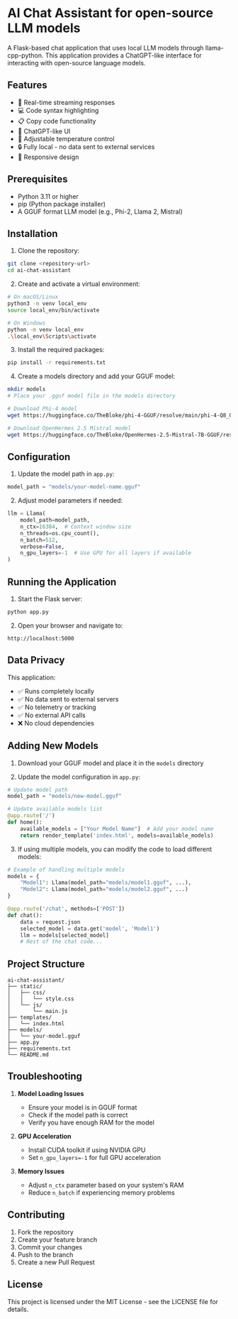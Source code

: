 # AI Chat Assistant for open-source LLM models

A Flask-based chat application that uses local LLM models through llama-cpp-python. This application provides a ChatGPT-like interface for interacting with open-source language models.

## Features

- 🚀 Real-time streaming responses
- 💻 Code syntax highlighting
- 📋 Copy code functionality
- 🎨 ChatGPT-like UI
- 🔧 Adjustable temperature control
- 🔒 Fully local - no data sent to external services
- 📱 Responsive design

## Prerequisites

- Python 3.11 or higher
- pip (Python package installer)
- A GGUF format LLM model (e.g., Phi-2, Llama 2, Mistral)

## Installation

1. Clone the repository:
```bash
git clone <repository-url>
cd ai-chat-assistant
```

2. Create and activate a virtual environment:
```bash
# On macOS/Linux
python3 -m venv local_env
source local_env/bin/activate

# On Windows
python -m venv local_env
.\local_env\Scripts\activate
```

3. Install the required packages:
```bash
pip install -r requirements.txt
```

4. Create a models directory and add your GGUF model:
```bash
mkdir models
# Place your .gguf model file in the models directory

# Download Phi-4 model
wget https://huggingface.co/TheBloke/phi-4-GGUF/resolve/main/phi-4-Q8_0.gguf -P models/

# Download OpenHermes 2.5 Mistral model
wget https://huggingface.co/TheBloke/OpenHermes-2.5-Mistral-7B-GGUF/resolve/main/openhermes-2.5-mistral-7b.Q4_K_M.gguf -P models/
```

## Configuration

1. Update the model path in `app.py`:
```python
model_path = "models/your-model-name.gguf"
```

2. Adjust model parameters if needed:
```python
llm = Llama(
    model_path=model_path,
    n_ctx=16384,  # Context window size
    n_threads=os.cpu_count(),
    n_batch=512,
    verbose=False,
    n_gpu_layers=-1  # Use GPU for all layers if available
)
```

## Running the Application

1. Start the Flask server:
```bash
python app.py
```

2. Open your browser and navigate to:
```
http://localhost:5000
```

## Data Privacy

This application:
- ✅ Runs completely locally
- ✅ No data sent to external servers
- ✅ No telemetry or tracking
- ✅ No external API calls
- ❌ No cloud dependencies

## Adding New Models

1. Download your GGUF model and place it in the `models` directory

2. Update the model configuration in `app.py`:
```python
# Update model path
model_path = "models/new-model.gguf"

# Update available models list
@app.route('/')
def home():
    available_models = ["Your Model Name"]  # Add your model name
    return render_template('index.html', models=available_models)
```

3. If using multiple models, you can modify the code to load different models:
```python
# Example of handling multiple models
models = {
    "Model1": Llama(model_path="models/model1.gguf", ...),
    "Model2": Llama(model_path="models/model2.gguf", ...)
}

@app.route('/chat', methods=['POST'])
def chat():
    data = request.json
    selected_model = data.get('model', 'Model1')
    llm = models[selected_model]
    # Rest of the chat code...
```

## Project Structure

```
ai-chat-assistant/
├── static/
│   ├── css/
│   │   └── style.css
│   └── js/
│       └── main.js
├── templates/
│   └── index.html
├── models/
│   └── your-model.gguf
├── app.py
├── requirements.txt
└── README.md
```

## Troubleshooting

1. **Model Loading Issues**
   - Ensure your model is in GGUF format
   - Check if the model path is correct
   - Verify you have enough RAM for the model

2. **GPU Acceleration**
   - Install CUDA toolkit if using NVIDIA GPU
   - Set `n_gpu_layers=-1` for full GPU acceleration

3. **Memory Issues**
   - Adjust `n_ctx` parameter based on your system's RAM
   - Reduce `n_batch` if experiencing memory problems

## Contributing

1. Fork the repository
2. Create your feature branch
3. Commit your changes
4. Push to the branch
5. Create a new Pull Request

## License

This project is licensed under the MIT License - see the LICENSE file for details.
